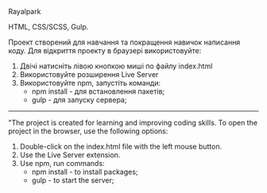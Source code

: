 Rayalpark

HTML, CSS/SCSS, Gulp.

Проект створений для навчання та покращення навичок написання коду. Для відкриття проекту в браузері використовуйте:

1) Двічі натисніть лівою кнопкою миші по файлу index.html
2) Використовуйте розширення Live Server
3) Використовуйте npm, запустіть команди:
   - npm install - для встановлення пакетів;
   - gulp - для запуску сервера;

------------------------------------------------------------------------------------------------------------------------------

"The project is created for learning and improving coding skills. To open the project in the browser, use the following options:

1) Double-click on the index.html file with the left mouse button.
2) Use the Live Server extension.
3) Use npm, run commands:
   - npm install - to install packages;
   - gulp - to start the server;
